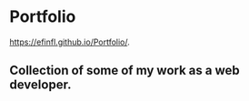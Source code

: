 # Portfolio
https://efinfl.github.io/Portfolio/.
## Collection of some of my work as a web developer.
